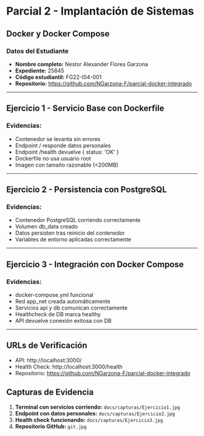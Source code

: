 # Parcial 2 - Implantación de Sistemas
## Docker y Docker Compose

### Datos del Estudiante
- **Nombre completo:** Nestor Alexander Flores Garzona
- **Expediente:** 25845
- **Código estudiantil:** FG22-I04-001
- **Repositorio:** https://github.com/NGarzona-F/parcial-docker-integrado

---

## Ejercicio 1 - Servicio Base con Dockerfile

### Evidencias:
- Contenedor se levanta sin errores
- Endpoint / responde datos personales
- Endpoint /health devuelve { status: 'OK' }
- Dockerfile no usa usuario root
- Imagen con tamaño razonable (<200MB)

---

## Ejercicio 2 - Persistencia con PostgreSQL

### Evidencias:
- Contenedor PostgreSQL corriendo correctamente
- Volumen db_data creado
- Datos persisten tras reinicio del contenedor
- Variables de entorno aplicadas correctamente

---

## Ejercicio 3 - Integración con Docker Compose

### Evidencias:
- docker-compose.yml funcional
- Red app_net creada automáticamente
- Servicios api y db comunican correctamente
- Healthcheck de DB marca healthy
- API devuelve conexión exitosa con DB

---

## URLs de Verificación
- API: http://localhost:3000/
- Health Check: http://localhost:3000/health
- Repositorio: https://github.com/NGarzona-F/parcial-docker-integrado

## Capturas de Evidencia

1. **Terminal con servicios corriendo:** `docs/capturas/Ejercicio1.jpg`
2. **Endpoint con datos personales:** `docs/capturas/Ejercicio2.jpg`  
3. **Health check funcionando:** `docs/capturas/Ejercicio3.jpg`
4. **Repositorio GitHub:** `git.jpg`